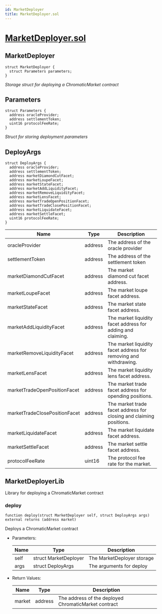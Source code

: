 ```yaml
---
id: MarketDeployer
title: MarketDeployer.sol
---
```

# [MarketDeployer.sol](https://github.com/chromatic-protocol/contracts/tree/main/contracts/core/libraries/deployer/MarketDeployer.sol)

## MarketDeployer

```solidity
struct MarketDeployer {
  struct Parameters parameters;
}
```

_Storage struct for deploying a ChromaticMarket contract_

## Parameters

```solidity
struct Parameters {
  address oracleProvider;
  address settlementToken;
  uint16 protocolFeeRate;
}
```

_Struct for storing deployment parameters_

## DeployArgs

```solidity
struct DeployArgs {
  address oracleProvider;
  address settlementToken;
  address marketDiamondCutFacet;
  address marketLoupeFacet;
  address marketStateFacet;
  address marketAddLiquidityFacet;
  address marketRemoveLiquidityFacet;
  address marketLensFacet;
  address marketTradeOpenPositionFacet;
  address marketTradeClosePositionFacet;
  address marketLiquidateFacet;
  address marketSettleFacet;
  uint16 protocolFeeRate;
}
```

| Name | Type | Description |
| ---- | ---- | ----------- |
| oracleProvider | address | The address of the oracle provider |
| settlementToken | address | The address of the settlement token |
| marketDiamondCutFacet | address | The market diamond cut facet address. |
| marketLoupeFacet | address | The market loupe facet address. |
| marketStateFacet | address | The market state facet address. |
| marketAddLiquidityFacet | address | The market liquidity facet address for adding and claiming. |
| marketRemoveLiquidityFacet | address | The market liquidity facet address for removing and withdrawing. |
| marketLensFacet | address | The market liquidity lens facet address. |
| marketTradeOpenPositionFacet | address | The market trade facet address for opending positions. |
| marketTradeClosePositionFacet | address | The market trade facet address for closing and claiming positions. |
| marketLiquidateFacet | address | The market liquidate facet address. |
| marketSettleFacet | address | The market settle facet address. |
| protocolFeeRate | uint16 | The protocol fee rate for the market. |

## MarketDeployerLib

Library for deploying a ChromaticMarket contract

### deploy

```solidity
function deploy(struct MarketDeployer self, struct DeployArgs args) external returns (address market)
```

Deploys a ChromaticMarket contract

- Parameters:

  | Name | Type | Description |
  | ---- | ---- | ----------- |
  | self | struct MarketDeployer | The MarketDeployer storage |
  | args | struct DeployArgs | The arguments for deploy |

- Return Values:

  | Name | Type | Description |
  | ---- | ---- | ----------- |
  | market | address | The address of the deployed ChromaticMarket contract |

